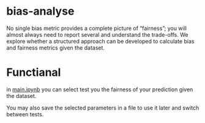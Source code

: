 # bias-analyse
No single bias metric provides a complete picture of “fairness”; you will almost always need to report several and understand the trade-offs. We explore whether a structured approach can be developed to calculate bias and fairness metrics given the dataset.

# Functianal
in [main.ipynb](https://github.com/bytnater/bias-analyse/blob/main/main.ipynb) you can select test you the fairness of your prediction given the dataset.

You may also save the selected parameters in a file to use it later and switch between tests.

